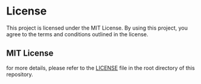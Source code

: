 # License

This project is licensed under the MIT License. By using this project, you agree to the terms and conditions outlined in the license.

## MIT License

for more details, please refer to the [LICENSE](../LICENSE) file in the root directory of this repository.
